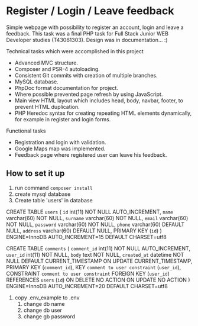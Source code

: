 # Register / Login / Leave feedback 

Simple webpage with possibility to register an account, login and leave a feedback. This task was 
a final PHP task for Full Stack Junior WEB Developer studies (T43061303). Design was in documentation... :)

Technical tasks which were accomplished in this project

- Advanced MVC structure.
- Composer and PSR-4 autoloading.
- Consistent Git commits with creation of multiple branches.
- MySQL database.
- PhpDoc format documentation for project.
- Where possible prevented page refresh by using JavaScript.
- Main view HTML layout which includes head, body, navbar, footer, to prevent HTML duplication.
- PHP Heredoc syntax for creating repeating HTML elements dynamically, for example in register and login forms.
  
Functional tasks

- Registration and login with validation.
- Google Maps map was implemented.
- Feedback page where registered user can leave his feedback.

## How to set it up

1. run command `composer install`
1. create mysql database
1. Create table 'users' in database

CREATE TABLE `users` (
`id` int(11) NOT NULL AUTO_INCREMENT,
`name` varchar(60) NOT NULL,
`surname` varchar(60) NOT NULL,
`email` varchar(60) NOT NULL,
`password` varchar(60) NOT NULL,
`phone` varchar(60) DEFAULT NULL,
`address` varchar(60) DEFAULT NULL,
PRIMARY KEY (`id`)
) ENGINE=InnoDB AUTO_INCREMENT=15 DEFAULT CHARSET=utf8

CREATE TABLE `comments` (
`comment_id` int(11) NOT NULL AUTO_INCREMENT,
`user_id` int(11) NOT NULL,
`body` text NOT NULL,
`created_at` datetime NOT NULL DEFAULT CURRENT_TIMESTAMP ON UPDATE CURRENT_TIMESTAMP,
PRIMARY KEY (`comment_id`),
KEY `comment to user constraint` (`user_id`),
CONSTRAINT `comment to user constraint` FOREIGN KEY (`user_id`) REFERENCES `users` (`id`) ON DELETE NO ACTION ON UPDATE NO ACTION
) ENGINE=InnoDB AUTO_INCREMENT=20 DEFAULT CHARSET=utf8

1. copy .env_example to .env
    1. change db name
    1. change db user
    1. change gb password

